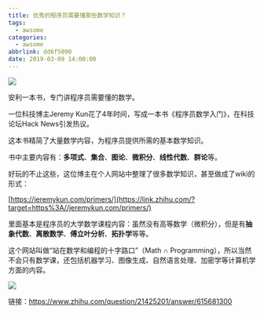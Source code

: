 ```yaml
---
title: 优秀的程序员需要懂那些数学知识？
tags:
  - awsome
categories:
  - awsome
abbrlink: dd6f5090
date: 2019-03-09 14:00:00
---
```


![](https://ws3.sinaimg.cn/large/006tKfTcly1g0wi9vo3oqj30k00flta8.jpg)

<!--more-->
安利一本书，专门讲程序员需要懂的数学。

一位科技博主Jeremy Kun花了4年时间，写成一本书《程序员数学入门》，在科技论坛Hack News引发热议。

这本书精简了大量数学内容，为程序员提供所需的基本数学知识。

书中主要内容有：**多项式**、**集合**、**图论**、**微积分**、**线性代数**、**群论**等。

好玩的不止这些，这位博主在个人网站中整理了很多数学知识，甚至做成了wiki的形式：

[https://jeremykun.com/primers/](https://link.zhihu.com/?target=https%3A//jeremykun.com/primers/)

里面基本是程序员的大学数学课程内容：虽然没有高等数学（微积分），但是有**抽象代数**、**离散数学**、**傅立叶分析**、**拓扑学**等等。

这个网站叫做“站在数学和编程的十字路口”（Math ∩ Programming），所以当然不会只有数学课，还包括机器学习、图像生成、自然语言处理、加密学等计算机学方面的内容。

![](https://ws3.sinaimg.cn/large/006tKfTcly1g0wia46wmaj30k00dxdhf.jpg)



链接：https://www.zhihu.com/question/21425201/answer/615681300

